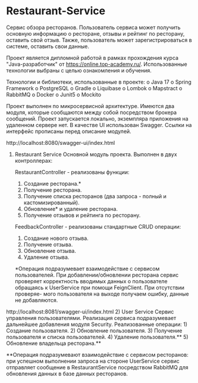 # Restaurant-Service

Cервис обзора ресторанов. Пользователь сервиса может получить основную информацию о ресторане, отзывы и рейтинг по ресторану, оставить свой отзыв.
Также, пользователь может зарегистрироваться в системе, оставить свои данные.
   
Проект является дипломной работой в рамках прохождения курса "Java-разработчик" от https://online.top-academy.ru/. 
Использованные технологии выбраны с целью ознакомления и обучения.

Технологии и библиотеки, использованные в проекте:
o	Java 17
o	Spring Framework
o	PostgreSQL
o	Gradle
o	Liquibase
o	Lombok
o	Mapstract
o	RabbitMQ
o	Docker
o	Junit5
o	Mockito

Проект выполнен по микросервисной архитектуре. Имеются два модуля, которые сообщаются между собой посредством брокера сообщений.
Проект запускается локально, экземпляра приложения на удаленном сервере нет.
В качестве UI использован Swagger. Ссылки на интерфейс прописаны перед описание модулей.

http://localhost:8080/swagger-ui/index.html
1) Restaurant Service
   Основной модуль проекта. Выполнен в двух контроллерах:

   RestaurantController - реализованы функции:
    1) Создание ресторана.*
    2) Получение ресторана.
    3) Получение списка ресторанов (два запроса - полный и кастомизированный).
    4) Обновление* и удаление ресторана.
    5) Получение отзывов и рейтинга по ресторану.

   FeedbackController - реализованы стандартные CRUD операции:
    1) Создание нового отзыва.
    2) Получение отзыва.
    3) Обновление отзыва.
    4) Удаление отзыва.

   *Операция подразумевает взаимодействие с сервисом пользователей. При добавлении/обновлении ресторана сервис проверяет
    корректность вводимых данных о пользователе обращаясь к UserService при помощи FeignClient. При отсутствии проверяе-
    мого пользователя на выходе получаем ошибку, данные не добавляются.

http://localhost:8081/swagger-ui/index.html
2) User Service 
   Сервис управления пользователями. Реализация сервиса подразумевает дальнейшее добавления модуля Security.
   Реализованные операции:
    1) Создание пользователя.
    2) Обновление пользователя.
    3) Получение пользователя и списка пользователей.
    4) Удаление пользователя.**
    5) Обновление владельца ресторана.**

   **Операция подразумевают взаимодействие с сервисом ресторанов: при успешном выполнении запроса на стороне
   UserService сервис отправляет сообщение в RestaurantService посредством RabbitMQ для обновления данных в
   базе данных ресторанов.


